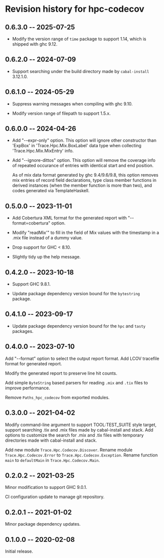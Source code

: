 # Revision history for hpc-codecov

## 0.6.3.0 -- 2025-07-25

- Modify the version range of ``time`` package to support 1.14, which
  is shipped with ghc 9.12.

## 0.6.2.0 -- 2024-07-09

- Support searching under the build directory made by
  ``cabal-install`` 3.12.1.0.

## 0.6.1.0 -- 2024-05-29

- Suppress warning messages when compiling with ghc 9.10.

- Modify version range of filepath to support 1.5.x.

## 0.6.0.0 -- 2024-04-26

- Add "--expr-only" option. This option will ignore other constructor
  than 'ExpBox' in 'Trace.Hpc.Mix.BoxLabel' data type when collecting
  'Trace.Hpc.Mix.MixEntry' info.

- Add "--ignore-dittos" option. This option will remove the coverage
  info of repeated occurance of entries with identical start and end
  position.

  As of mix data format generated by ghc 9.4/9.6/9.8, this option
  removes mix entries of record field declarations, type class member
  functions in derived instances (when the member function is more
  than two), and codes generated via TemplateHaskell.

## 0.5.0.0 -- 2023-11-01

- Add Cobertura XML format for the generated report with
  "--format=cobertura" option.

- Modify "readMix'" to fill in the field of Mix values with the
  timestamp in a .mix file instead of a dummy value.

- Drop support for GHC < 8.10.

- Slightly tidy up the help message.

## 0.4.2.0 -- 2023-10-18

- Support GHC 9.8.1.

- Update package dependency version bound for the ``bytestring``
  package.

## 0.4.1.0 -- 2023-09-17

- Update package dependency version bound for the ``hpc`` and
  ``tasty`` packages.

## 0.4.0.0 -- 2023-07-10

Add "--format" option to select the output report format. Add LCOV
tracefile format for generated report.

Modify the generated report to preserve line hit counts.

Add simple ``ByteString`` based parsers for reading ``.mix`` and
``.tix`` files to improve performance.

Remove ``Paths_hpc_codecov`` from exported modules.

## 0.3.0.0 -- 2021-04-02

Modify command-line argument to support TOOL:TEST_SUITE style target,
support searching .tix and .mix files made by cabal-install and
stack. Add options to customize the search for .mix and .tix files
with temporary directories made with cabal-install and stack.

Add new module ``Trace.Hpc.Codecov.Discover``. Rename module
``Trace.Hpc.Codecov.Error`` to ``Trace.Hpc.Codecov.Exception``.
Rename function ``main`` to ``defaultMain`` in
``Trace.Hpc.Codecov.Main``.

## 0.2.0.2 -- 2021-03-25

Minor modification to support GHC 9.0.1.

CI configuration update to manage git repository.

## 0.2.0.1 -- 2021-01-02

Minor package dependency updates.

## 0.1.0.0 -- 2020-02-08

Initial release.
